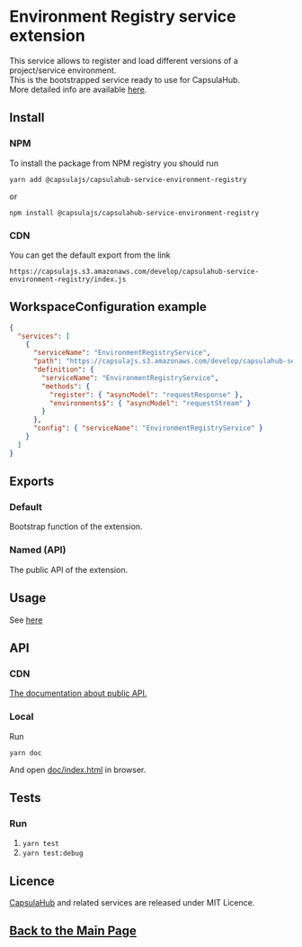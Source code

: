 # Environment Registry service extension

This service allows to register and load different versions of a project/service environment.  
This is the bootstrapped service ready to use for CapsulaHub.  
More detailed info are available [here](https://github.com/capsulajs/environment-registry).

## Install

### NPM

To install the package from NPM registry you should run

    yarn add @capsulajs/capsulahub-service-environment-registry

or

    npm install @capsulajs/capsulahub-service-environment-registry

### CDN

You can get the default export from the link

    https://capsulajs.s3.amazonaws.com/develop/capsulahub-service-environment-registry/index.js

## WorkspaceConfiguration example

```json
{
  "services": [
    {
      "serviceName": "EnvironmentRegistryService",
      "path": "https://capsulajs.s3.amazonaws.com/develop/capsulahub-service-environment-registry/index.js",
      "definition": {
        "serviceName": "EnvironmentRegistryService",
        "methods": {
          "register": { "asyncModel": "requestResponse" },
          "environments$": { "asyncModel": "requestStream" }
        }
      },
      "config": { "serviceName": "EnvironmentRegistryService" }
    }
  ]
}
```

## Exports

### Default

Bootstrap function of the extension.

### Named (API)

The public API of the extension.

## Usage

See [here](https://github.com/capsulajs/environment-registry#basic-usage)

## API

### CDN

[The documentation about public API.](https://capsulajs.s3.amazonaws.com/develop/service-environment-registry/doc/index.html)

### Local

Run 

    yarn doc

And open [doc/index.html](./doc/index.html) in browser.

## Tests

### Run

1) `yarn test`
2) `yarn test:debug`

## Licence

[CapsulaHub](https://github.com/capsulajs/capsulahub) and related services are released under MIT Licence.

## [Back to the Main Page](../../README.md)
